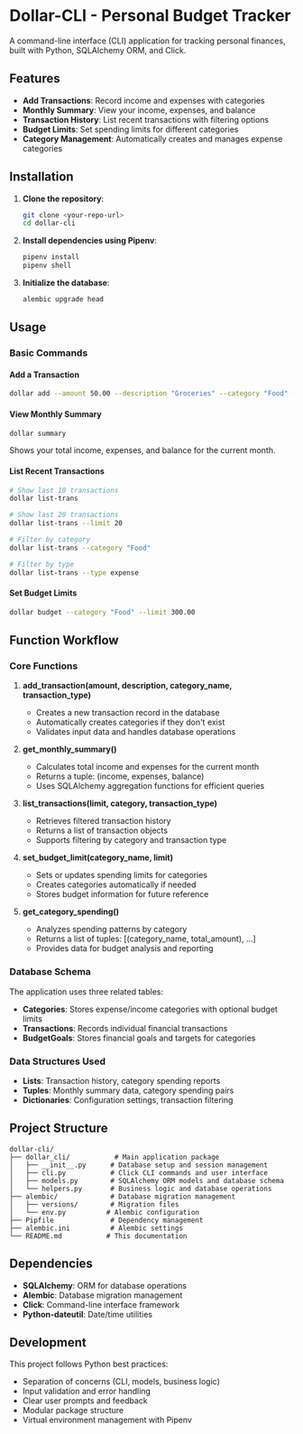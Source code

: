 # Dollar-CLI - Personal Budget Tracker

A command-line interface (CLI) application for tracking personal finances, built with Python, SQLAlchemy ORM, and Click.

## Features

- **Add Transactions**: Record income and expenses with categories
- **Monthly Summary**: View your income, expenses, and balance
- **Transaction History**: List recent transactions with filtering options
- **Budget Limits**: Set spending limits for different categories
- **Category Management**: Automatically creates and manages expense categories

## Installation

1. **Clone the repository**:
   ```bash
   git clone <your-repo-url>
   cd dollar-cli
   ```

2. **Install dependencies using Pipenv**:
   ```bash
   pipenv install
   pipenv shell
   ```

3. **Initialize the database**:
   ```bash
   alembic upgrade head
   ```

## Usage

### Basic Commands

#### Add a Transaction
```bash
dollar add --amount 50.00 --description "Groceries" --category "Food" --type expense
```

#### View Monthly Summary
```bash
dollar summary
```
Shows your total income, expenses, and balance for the current month.

#### List Recent Transactions
```bash
# Show last 10 transactions
dollar list-trans

# Show last 20 transactions
dollar list-trans --limit 20

# Filter by category
dollar list-trans --category "Food"

# Filter by type
dollar list-trans --type expense
```

#### Set Budget Limits
```bash
dollar budget --category "Food" --limit 300.00
```

## Function Workflow

### Core Functions

1. **add_transaction(amount, description, category_name, transaction_type)**
   - Creates a new transaction record in the database
   - Automatically creates categories if they don't exist
   - Validates input data and handles database operations

2. **get_monthly_summary()**
   - Calculates total income and expenses for the current month
   - Returns a tuple: (income, expenses, balance)
   - Uses SQLAlchemy aggregation functions for efficient queries

3. **list_transactions(limit, category, transaction_type)**
   - Retrieves filtered transaction history
   - Returns a list of transaction objects
   - Supports filtering by category and transaction type

4. **set_budget_limit(category_name, limit)**
   - Sets or updates spending limits for categories
   - Creates categories automatically if needed
   - Stores budget information for future reference

5. **get_category_spending()**
   - Analyzes spending patterns by category
   - Returns a list of tuples: [(category_name, total_amount), ...]
   - Provides data for budget analysis and reporting

### Database Schema

The application uses three related tables:

- **Categories**: Stores expense/income categories with optional budget limits
- **Transactions**: Records individual financial transactions
- **BudgetGoals**: Stores financial goals and targets for categories

### Data Structures Used

- **Lists**: Transaction history, category spending reports
- **Tuples**: Monthly summary data, category spending pairs
- **Dictionaries**: Configuration settings, transaction filtering

## Project Structure

```
dollar-cli/
├── dollar_cli/           # Main application package
│   ├── __init__.py      # Database setup and session management
│   ├── cli.py           # Click CLI commands and user interface
│   ├── models.py        # SQLAlchemy ORM models and database schema
│   └── helpers.py       # Business logic and database operations
├── alembic/             # Database migration management
│   ├── versions/        # Migration files
│   └── env.py          # Alembic configuration
├── Pipfile              # Dependency management
├── alembic.ini          # Alembic settings
└── README.md           # This documentation
```

## Dependencies

- **SQLAlchemy**: ORM for database operations
- **Alembic**: Database migration management
- **Click**: Command-line interface framework
- **Python-dateutil**: Date/time utilities

## Development

This project follows Python best practices:
- Separation of concerns (CLI, models, business logic)
- Input validation and error handling
- Clear user prompts and feedback
- Modular package structure
- Virtual environment management with Pipenv